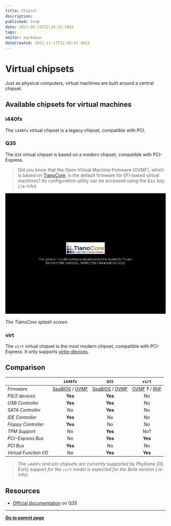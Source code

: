 ```yaml
---
title: Chipset
description: 
published: true
date: 2023-05-19T22:24:32.504Z
tags: 
editor: markdown
dateCreated: 2021-11-13T11:56:47.463Z
---
```


# Virtual chipsets

Just as physical computers, virtual machines are built around a central chipset. 

## Available chipsets for virtual machines

### i440fx

The `i440fx` virtual chipset is a legacy chipset, compatible with PCI.

### Q35

The `Q35` virtual chipset is based on a modern chipset, compatible with PCI-Express.

> Did you know that the Open Virtual Machine Firmware (OVMF), which is based on [TianoCore](https://www.tianocore.org/), is the default firmware for EFI-based virtual machines? Its configuration utility can be accessed using the <kbd>Esc</kbd> key.
{.is-info}

![uefi_tianocore_first-screen.png](/assets/tianocore/uefi_tianocore_first-screen.png)

*The TianoCore splash screen*

### virt

The `virt` virtual chipset is the most modern chipset, compatible with PCI-Express. It only supports [virtio-devices](/virt/vm/virtio).

## Comparison

|  | `i440fx` | `Q35` | `virt` |
| :- | :-: | :-: | :-: |
| *Firmware* | [SeaBIOS](/virt/vm/firmware#seabios) / [OVMF](/virt/vm/firmware#ovmf) | [SeaBIOS](/virt/vm/firmware#seabios) / [OVMF](/virt/vm/firmware#ovmf) | [OVMF](/virt/vm/firmware#ovmf) **?** / [RHF](/virt/vm/firmware#rust-hypervisor-firmware)  |
| *PS/2 devices* | **Yes** | **Yes** | No | 
| *USB Controller* | **Yes** | **Yes** | No | 
| *SATA Controller* | No | **Yes** | No |
| *IDE Controller* | **Yes** | No | No |
| *Floppy Controller* | **Yes** | No | No |
| *TPM Support* | No | **Yes** | No? |
| *PCI-Express Bus* | No | **Yes** | **Yes** |
| *PCI Bus* | **Yes** | No | No |
| *Virtual Function I/O* | No | **Yes** | **Yes** |

> The *`i440fx` and `Q35` chipsets are currently supported by Phyllome OS. Early support for the `virt` model is expected for the Beta version*
{.is-info}

## Resources

* [Official documentation](https://wiki.qemu.org/Features/Q35) on Q35 

---

*[**Go to parent page**](https://wiki.phyllo.me/)*